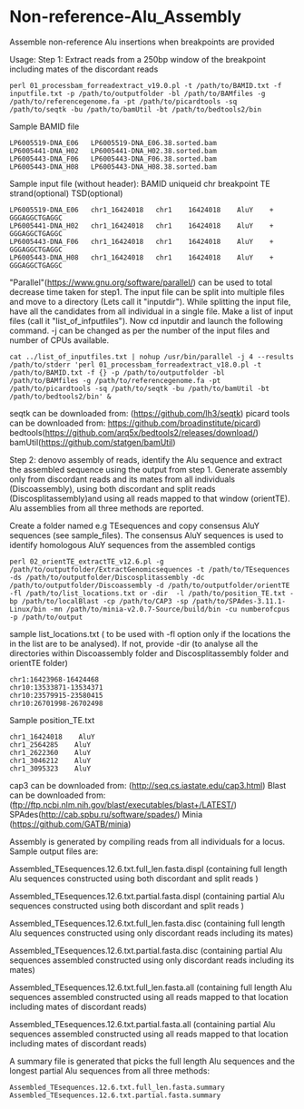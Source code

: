 # Non-reference-Alu_Assembly
 Assemble non-reference Alu insertions when breakpoints are provided


Usage:
Step 1:
Extract reads from a 250bp window of the breakpoint including mates of the discordant reads

	perl 01_processbam_forreadextract_v19.0.pl -t /path/to/BAMID.txt -f inputfile.txt -p /path/to/outputfolder -bl /path/to/BAMfiles -g /path/to/referencegenome.fa -pt /path/to/picardtools -sq /path/to/seqtk -bu /path/to/bamUtil -bt /path/to/bedtools2/bin


Sample BAMID file

	LP6005519-DNA_E06	LP6005519-DNA_E06.38.sorted.bam
	LP6005441-DNA_H02	LP6005441-DNA_H02.38.sorted.bam
	LP6005443-DNA_F06	LP6005443-DNA_F06.38.sorted.bam
	LP6005443-DNA_H08	LP6005443-DNA_H08.38.sorted.bam	
	
Sample input file (without header):
	BAMID				uniqueid		chr		breakpoint TE	strand(optional) TSD(optional)
	
	LP6005519-DNA_E06	chr1_16424018	chr1	16424018	AluY	+	GGGAGGCTGAGGC
	LP6005441-DNA_H02	chr1_16424018	chr1	16424018	AluY	+	GGGAGGCTGAGGC
	LP6005443-DNA_F06	chr1_16424018	chr1	16424018	AluY	+	GGGAGGCTGAGGC
	LP6005443-DNA_H08	chr1_16424018	chr1	16424018	AluY	+	GGGAGGCTGAGGC

"Parallel"(https://www.gnu.org/software/parallel/) can be used to total decrease time taken for step1. The input file can be split into multiple files and move to a directory (Lets call it "inputdir"). While splitting the input file, have all the candidates from all individual in a single file.  Make a list of input files (call it "list_of_infputfiles"). Now cd inputdir and launch the following command. -j can be changed as per the number of the input files and number of CPUs available.

	cat ../list_of_inputfiles.txt | nohup /usr/bin/parallel -j 4 --results /path/to/stderr 'perl 01_processbam_forreadextract_v18.0.pl -t /path/to/BAMID.txt -f {} -p /path/to/outputfolder -bl /path/to/BAMfiles -g /path/to/referencegenome.fa -pt /path/to/picardtools -sq /path/to/seqtk -bu /path/to/bamUtil -bt /path/to/bedtools2/bin' &

seqtk can be downloaded from: (https://github.com/lh3/seqtk)
picard tools can be downloaded from: https://github.com/broadinstitute/picard)
bedtools(https://github.com/arq5x/bedtools2/releases/download/)
bamUtil(https://github.com/statgen/bamUtil)

Step 2:
denovo assembly of reads, identify the Alu sequence and extract the assembled sequence using the output from step 1. Generate assembly only from discordant reads and its mates from all individuals (Discoassembly), using both discordant and split reads (Discosplitassembly)and using all reads mapped to that window (orientTE). Alu assemblies from all three methods are reported. 


Create a folder named e.g TEsequences and copy consensus AluY sequences (see sample_files). The consensus AluY sequences is used to identify homologous AluY sequences from the assembled contigs


	perl 02_orientTE_extractTE_v12.6.pl -g /path/to/outputfolder/ExtractGenomicsequences -t /path/to/TEsequences -ds /path/to/outputfolder/Discosplitassembly -dc /path/to/outputfolder/Discoassembly -d /path/to/outputfolder/orientTE -fl /path/to/list_locations.txt or -dir  -l /path/to/position_TE.txt -bp /path/to/localBlast -cp /path/to/CAP3 -sp /path/to/SPAdes-3.11.1-Linux/bin -mn /path/to/minia-v2.0.7-Source/build/bin -cu numberofcpus -p /path/to/output 

sample list_locations.txt ( to be used with -fl option only if the locations the in the list are to be analysed). If not, provide -dir (to analyse all the directories within Discoassembly folder and Discosplitassembly folder and orientTE folder)

	chr1:16423968-16424468
	chr10:13533871-13534371
	chr10:23579915-23580415
	chr10:26701998-26702498

Sample position_TE.txt

	chr1_16424018    AluY
	chr1_2564285    AluY
	chr1_2622360    AluY
	chr1_3046212    AluY
	chr1_3095323    AluY

cap3 can be downloaded from: (http://seq.cs.iastate.edu/cap3.html)
Blast can be downloaded from: (ftp://ftp.ncbi.nlm.nih.gov/blast/executables/blast+/LATEST/)
SPAdes(http://cab.spbu.ru/software/spades/)
Minia (https://github.com/GATB/minia)


Assembly is generated by compiling reads from all individuals for a locus. Sample output files are:

Assembled_TEsequences.12.6.txt.full_len.fasta.displ (containing full length Alu sequences constructed using both discordant and split reads )

Assembled_TEsequences.12.6.txt.partial.fasta.displ (containing partial Alu sequences constructed using both discordant and split reads )



Assembled_TEsequences.12.6.txt.full_len.fasta.disc (containing full length Alu sequences constructed using only discordant  reads including its mates)

Assembled_TEsequences.12.6.txt.partial.fasta.disc (containing partial Alu sequences assembled constructed using only discordant  reads including its mates)


Assembled_TEsequences.12.6.txt.full_len.fasta.all (containing full length Alu sequences assembled constructed using all reads mapped to that location including mates of discordant reads)

Assembled_TEsequences.12.6.txt.partial.fasta.all (containing partial Alu sequences assembled constructed using all reads mapped to that location including mates of discordant reads)



A summary file is generated that picks the full length Alu sequences and the longest partial Alu sequences from all three methods:

	Assembled_TEsequences.12.6.txt.full_len.fasta.summary
	Assembled_TEsequences.12.6.txt.partial.fasta.summary







